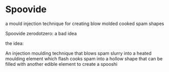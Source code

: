 # Spoovide
a mould injection technique for creating blow molded cooked spam shapes

Spoovide zerodotzero: a bad idea

the idea:

An injection moulding technique that blows spam slurry into a heated moulding element which flash cooks spam into a hollow shape that can be filled with another edible element to create a spooshi


